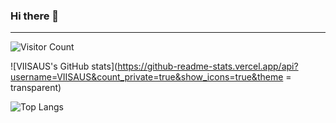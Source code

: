 ### Hi there 👋

---



![Visitor Count](https://profile-counter.glitch.me/VIISAUS00/count.svg)

![VIISAUS's GitHub stats](https://github-readme-stats.vercel.app/api?username=VIISAUS&count_private=true&show_icons=true&theme = transparent)

![Top Langs](https://github-readme-stats.vercel.app/api/top-langs/?username=VIISAUS&hide_progress=false&layout=donut-vertical)



